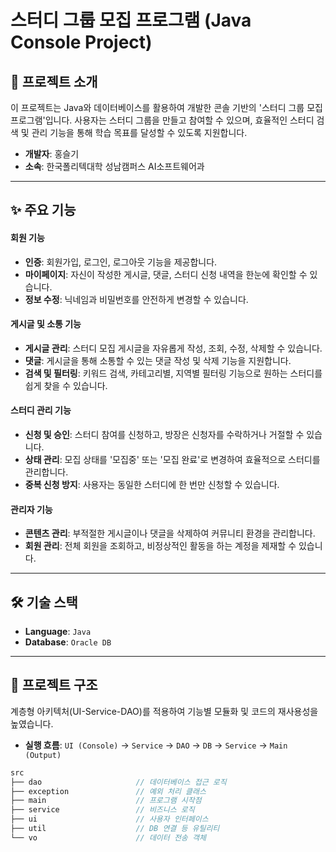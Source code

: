 # 스터디 그룹 모집 프로그램 (Java Console Project)

## 📌 프로젝트 소개

이 프로젝트는 Java와 데이터베이스를 활용하여 개발한 콘솔 기반의 '스터디 그룹 모집 프로그램'입니다. 사용자는 스터디 그룹을 만들고 참여할 수 있으며, 효율적인 스터디 검색 및 관리 기능을 통해 학습 목표를 달성할 수 있도록 지원합니다.

* **개발자**: 홍슬기
* **소속**: 한국폴리텍대학 성남캠퍼스 AI소프트웨어과

***

## ✨ 주요 기능

#### **회원 기능**

* **인증**: 회원가입, 로그인, 로그아웃 기능을 제공합니다.
* **마이페이지**: 자신이 작성한 게시글, 댓글, 스터디 신청 내역을 한눈에 확인할 수 있습니다.
* **정보 수정**: 닉네임과 비밀번호를 안전하게 변경할 수 있습니다.

#### **게시글 및 소통 기능**

* **게시글 관리**: 스터디 모집 게시글을 자유롭게 작성, 조회, 수정, 삭제할 수 있습니다.
* **댓글**: 게시글을 통해 소통할 수 있는 댓글 작성 및 삭제 기능을 지원합니다.
* **검색 및 필터링**: 키워드 검색, 카테고리별, 지역별 필터링 기능으로 원하는 스터디를 쉽게 찾을 수 있습니다.

#### **스터디 관리 기능**

* **신청 및 승인**: 스터디 참여를 신청하고, 방장은 신청자를 수락하거나 거절할 수 있습니다.
* **상태 관리**: 모집 상태를 '모집중' 또는 '모집 완료'로 변경하여 효율적으로 스터디를 관리합니다.
* **중복 신청 방지**: 사용자는 동일한 스터디에 한 번만 신청할 수 있습니다.

#### **관리자 기능**

* **콘텐츠 관리**: 부적절한 게시글이나 댓글을 삭제하여 커뮤니티 환경을 관리합니다.
* **회원 관리**: 전체 회원을 조회하고, 비정상적인 활동을 하는 계정을 제재할 수 있습니다.

***

## 🛠️ 기술 스택

* **Language**: `Java`
* **Database**: `Oracle DB` 

***

## 📂 프로젝트 구조

계층형 아키텍처(UI-Service-DAO)를 적용하여 기능별 모듈화 및 코드의 재사용성을 높였습니다.

* **실행 흐름**: `UI (Console)` → `Service` → `DAO` → `DB` → `Service` → `Main (Output)`

```java
src
├── dao                     // 데이터베이스 접근 로직
├── exception               // 예외 처리 클래스
├── main                    // 프로그램 시작점
├── service                 // 비즈니스 로직
├── ui                      // 사용자 인터페이스
├── util                    // DB 연결 등 유틸리티
└── vo                      // 데이터 전송 객체
